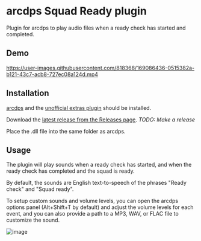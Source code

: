 # arcdps Squad Ready plugin

Plugin for arcdps to play audio files when a ready check has started and completed.

## Demo

https://user-images.githubusercontent.com/818368/169086436-0515382a-b121-43c7-acb8-727ec08a124d.mp4

## Installation

[arcdps](https://www.deltaconnected.com/arcdps/) and the [unofficial extras plugin](https://github.com/Krappa322/arcdps_unofficial_extras_releases) should be installed.

Download the [latest release from the Releases page](https://github.com/Krappa322/arcdps_unofficial_extras_releases/releases/latest). *TODO: Make a release*

Place the .dll file into the same folder as arcdps.

## Usage

The plugin will play sounds when a ready check has started, and when the ready check has completed and the squad is ready.

By default, the sounds are English text-to-speech of the phrases "Ready check" and "Squad ready".

To setup custom sounds and volume levels, you can open the arcdps options panel (Alt+Shift+T by default) and adjust the volume levels for each event, and you can also provide a path to a MP3, WAV, or FLAC file to customize the sound.

![image](https://user-images.githubusercontent.com/818368/169086606-81baff19-d237-412f-b5b9-5ad2efc333cb.png)
